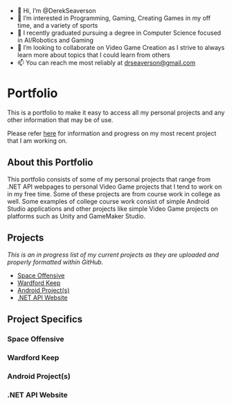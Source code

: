 - 👋 Hi, I’m @DerekSeaverson
- 👀 I’m interested in Programming, Gaming, Creating Games in my off time, and a variety of sports
- 🌱 I recently graduated pursuing a degree in Computer Science focused in AI/Robotics and Gaming
- 💞️ I’m looking to collaborate on Video Game Creation as I strive to always learn more about topics that I could learn from others
- 📫 You can reach me most reliably at drseaverson@gmail.com 


# Portfolio

This is a portfolio to make it easy to access all my personal projects and any other information that may be of use. 

Please refer [here]() for information and progress on my most recent project that I am working on.

## About this Portfolio

This portfolio consists of some of my personal projects that range from .NET API webpages to personal Video Game projects that I tend to work on in my free time. Some of these projects are from course work in college as well. Some examples of college course work consist of simple Android Studio applications and other projects like simple Video Game projects on platforms such as Unity and GameMaker Studio. 

## Projects

*This is an in progress list of my current projects as they are uploaded and properly formatted within GitHub.*

* [Space Offensive](/README.md#space-offensive)
* [Wardford Keep]()
* [Android Project(s)]()
* [.NET API Website]()


## Project Specifics

### Space Offensive

### Wardford Keep

### Android Project(s)

### .NET API Website
<!---
DerekSeaverson/DerekSeaverson is a ✨ special ✨ repository because its `README.md` (this file) appears on your GitHub profile.
You can click the Preview link to take a look at your changes.
--->
